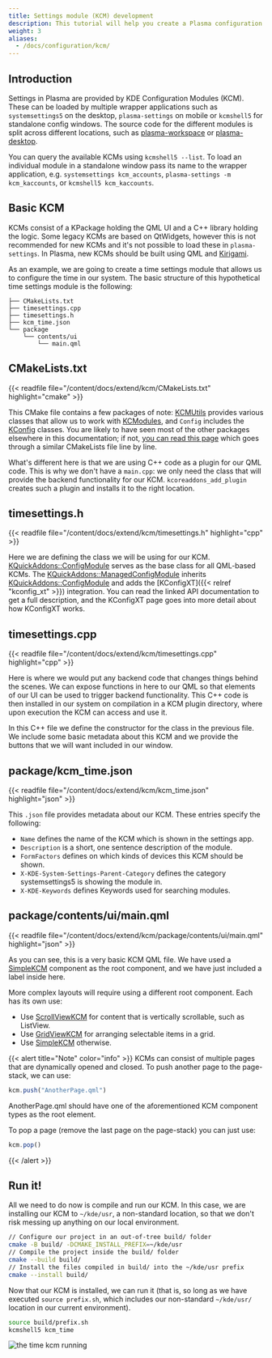 ```yaml
---
title: Settings module (KCM) development
description: This tutorial will help you create a Plasma configuration module.
weight: 3
aliases:
  - /docs/configuration/kcm/
---
```


## Introduction

Settings in Plasma are provided by KDE Configuration Modules (KCM). These can be loaded by multiple wrapper applications
such as `systemsettings5` on the desktop, `plasma-settings` on mobile or `kcmshell5` for standalone config windows.
The source code for the different modules is split across different locations, such as [plasma-workspace](https://invent.kde.org/plasma/plasma-workspace/-/tree/master/kcms) or [plasma-desktop](https://invent.kde.org/plasma/plasma-desktop/-/tree/master/kcms).

You can query the available KCMs using `kcmshell5 --list`. To load an individual module in a standalone window pass its
name to the wrapper application, e.g. `systemsettings kcm_accounts`, `plasma-settings -m kcm_kaccounts`, or `kcmshell5 kcm_kaccounts`.

## Basic KCM

KCMs consist of a KPackage holding the QML UI and a C++ library holding the logic. Some legacy KCMs are based on QtWidgets,
however this is not recommended for new KCMs and it's not possible to load these in `plasma-settings`. In Plasma, new KCMs should be built using QML and [Kirigami](docs:kirigami2).

As an example, we are going to create a time settings module that allows us to configure the time in our system.
The basic structure of this hypothetical time settings module is the following:


```
├── CMakeLists.txt
├── timesettings.cpp
├── timesettings.h
├── kcm_time.json
└── package
    └── contents/ui
        └── main.qml
```


## CMakeLists.txt

{{< readfile file="/content/docs/extend/kcm/CMakeLists.txt" highlight="cmake" >}}

This CMake file contains a few packages of note: [KCMUtils](docs:kcmutils) provides various classes that allow us to work with [KCModules](docs:kconfigwidgets;KCModule), and `Config` includes the [KConfig](docs:kconfig) classes. You are likely to have seen most of the other packages elsewhere in this documentation; if not, [you can read this page](../../kirigami/advanced-understanding_cmakelists) which goes through a similar CMakeLists file line by line.

What's different here is that we are using C++ code as a plugin for our QML code. This is why we don't have a `main.cpp`: we only need the class that will provide the backend functionality for our KCM. `kcoreaddons_add_plugin` creates such a plugin and installs it to the right location.

## timesettings.h

{{< readfile file="/content/docs/extend/kcm/timesettings.h" highlight="cpp" >}}

Here we are defining the class we will be using for our KCM.
[KQuickAddons::ConfigModule](docs:kdeclarative;KQuickAddons::ConfigModule)
serves as the base class for all QML-based KCMs. The
[KQuickAddons::ManagedConfigModule](docs:kdeclarative;KQuickAddons::ManagedConfigModule) inherits [KQuickAddons::ConfigModule](docs:kdeclarative;KQuickAddons::ConfigModule) and adds the [KConfigXT]({{< relref "kconfig_xt" >}}) integration.
You can read the linked API documentation to get a full description, and the KConfigXT page goes into more detail about how KConfigXT works.

## timesettings.cpp

{{< readfile file="/content/docs/extend/kcm/timesettings.cpp" highlight="cpp" >}}

Here is where we would put any backend code that changes things behind the scenes. We can expose functions in here to our QML so that elements of our UI can be used to trigger backend functionality. This C++ code is then installed in our system on compilation in a KCM plugin directory, where upon execution the KCM can access and use it.

In this C++ file we define the constructor for the class in the previous file. We include some basic metadata about this KCM and we provide the buttons that we will want included in our window.

## package/kcm_time.json

{{< readfile file="/content/docs/extend/kcm/kcm_time.json" highlight="json" >}}

This `.json` file provides metadata about our KCM. These entries specify the following:

* `Name` defines the name of the KCM which is shown in the settings app.
* `Description` is a short, one sentence description of the module.
* `FormFactors` defines on which kinds of devices this KCM should be shown.
* `X-KDE-System-Settings-Parent-Category` defines the category systemsettings5 is showing the module in.
* `X-KDE-Keywords` defines Keywords used for searching modules.

## package/contents/ui/main.qml

{{< readfile file="/content/docs/extend/kcm/package/contents/ui/main.qml" highlight="json" >}}

As you can see, this is a very basic KCM QML file. We have used a [SimpleKCM](docs:kdeclarative;org::kde::kcm::SimpleKCM) component as the root component, and we have just included a label inside here.

More complex layouts will require using a different root component. Each has its own use:

 - Use [ScrollViewKCM](docs:kdeclarative;org::kde::kcm::ScrollViewKCM) for content that is vertically scrollable, such as ListView.
 - Use [GridViewKCM](docs:kdeclarative;org::kde::kcm::GridViewKCM) for arranging selectable items in a grid.
 - Use [SimpleKCM](docs:kdeclarative;org::kde::kcm::SimpleKCM) otherwise.

{{< alert title="Note" color="info" >}}
KCMs can consist of multiple pages that are dynamically opened and closed. To push another page to the page-stack, we can use:

```js
kcm.push("AnotherPage.qml")
```

AnotherPage.qml should have one of the aforementioned KCM component types as the root element. 

To pop a page (remove the last page on the page-stack) you can just use:

```js
kcm.pop()
```
{{< /alert >}}

## Run it!

All we need to do now is compile and run our KCM.
In this case, we are installing our KCM to `~/kde/usr`, a non-standard location, so that we don't risk messing up anything on our local environment.

```bash
// Configure our project in an out-of-tree build/ folder
cmake -B build/ -DCMAKE_INSTALL_PREFIX=~/kde/usr
// Compile the project inside the build/ folder
cmake --build build/
// Install the files compiled in build/ into the ~/kde/usr prefix
cmake --install build/
```

Now that our KCM is installed, we can run it (that is, so long as we have executed `source prefix.sh`, which includes our non-standard `~/kde/usr/` location in our current environment).

```bash
source build/prefix.sh
kcmshell5 kcm_time
```

![the time kcm running](./screenshot-kcm.png)
